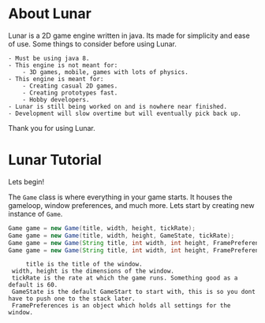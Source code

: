 # About Lunar
Lunar is a 2D game engine written in java. Its made for simplicity and ease of use. 
Some things to consider before using Lunar.

	- Must be using java 8.
	- This engine is not meant for:
		- 3D games, mobile, games with lots of physics.
	- This engine is meant for:
		- Creating casual 2D games.
		- Creating prototypes fast.
		- Hobby developers.
	- Lunar is still being worked on and is nowhere near finished.
	- Development will slow overtime but will eventually pick back up.

Thank you for using Lunar.

# Lunar Tutorial

Lets begin!

The `Game` class is where everything in your game starts. It houses the gameloop, window preferences, and much more.
Lets start by creating new instance of `Game`.

```java
Game game = new Game(title, width, height, tickRate);
Game game = new Game(title, width, height, GameState, tickRate);
Game game = new Game(String title, int width, int height, FramePreferences pref, int tickRate);
Game game = new Game(String title, int width, int height, FramePreferences pref, GameState state, int tickRate)
```
         title is the title of the window.
	 width, height is the dimensions of the window.
	 tickRate is the rate at which the game runs. Something good as a default is 60.
	 GameState is the default GameStart to start with, this is so you dont have to push one to the stack later.
	 FramePreferences is an object which holds all settings for the window.
	

